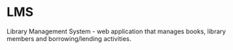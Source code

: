 # LMS
Library Management System - web application that manages books, library members and borrowing/lending activities.
